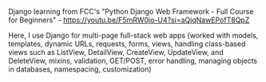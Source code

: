 Django learning from FCC's "Python Django Web Framework - Full Course for Beginners" - https://youtu.be/F5mRW0jo-U4?si=aQjqNawEPofT8QpZ

Here, I use Django for multi-page full-stack web apps (worked with models, templates, dynamic URLs, requests, forms, views, handling class-based views such as ListView, DetailView, CreateView, UpdateView, and DeleteView, mixins, validation, GET/POST, error handling, managing objects in databases, namespacing, customization)
